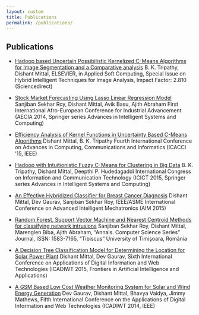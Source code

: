 ```yaml
---
layout: custom
title: Publications
permalink: /publications/
---
```


## Publications

* [Hadoop based Uncertain Possibilistic Kernelized C-Means Algorithms for Image Segmentation and a Comparative analysis](http://www.sciencedirect.com/science/article/pii/S1568494616300333) B. K. Tripathy, Dishant Mittal, ELSEVIER, in Applied Soft Computing, Special Issue on Hybrid Intelligent Techniques for Image Analysis, Impact Factor: 2.810 (Sciencedirect)

* [Stock Market Forecasting Using Lasso Linear Regression Model](https://link.springer.com/chapter/10.1007%2F978-3-319-13572-4_31) Sanjiban Sekhar Roy, Dishant Mittal, Avik Basu, Ajith Abraham First International Afro-European Conference for Industrial Advancement (AECIA 2014, Springer series Advances in Intelligent Systems and Computing) 

* [Efficiency Analysis of Kernel Functions in Uncertainty Based C-Means Algorithms](http://ieeexplore.ieee.org/document/7275709/?tp=&arnumber=7275709&url=http:%2F%2Fieeexplore.ieee.org%2Fxpls%2Fabs_all.jsp%3Farnumber%3D7275709) Dishant Mittal, B. K. Tripathy Fourth International Conference on Advances in Computing, Communications and Informatics (ICACCI ’15, IEEE)

* [Hadoop with Intuitionistic Fuzzy C-Means for Clustering in Big Data](https://link.springer.com/chapter/10.1007/978-981-10-0767-5_62) B. K. Tripathy, Dishant Mittal, Deepthi P. Hudedagaddi International Congress on Information and Communication Technology (ICICT 2015, Springer series Advances in Intelligent Systems and Computing)

* [An Effective Hybridized Classifier for Breast Cancer Diagnosis](http://ieeexplore.ieee.org/document/7222674/?tp=&arnumber=7222674&url=http:%2F%2Fieeexplore.ieee.org%2Fxpls%2Fabs_all.jsp%3Farnumber%3D7222674) Dishant Mittal, Dev Gaurav, Sanjiban Sekhar Roy, IEEE/ASME International Conference on Advanced Intelligent Mechatronics (AIM 2015)

* [Random Forest, Support Vector Machine and Nearest Centroid Methods for classifying network intrusions](http://anale-informatica.tibiscus.ro/download/lucrari/14-1-01-Roy.pdf) Sanjiban Sekhar Roy, Dishant Mittal, Marenglen Biba, Ajith Abraham, “Annals. Computer Science Series” Journal, ISSN: 1583-7165, “Tibiscus” University of Timişoara, România

* [A Decision Tree Classification Model for Determining the Location for Solar Power Plant](http://ebooks.iospress.nl/volumearticle/39145) Dishant Mittal, Dev Gaurav, Sixth International Conference on Applications of Digital Information and Web Technologies (ICADIWT 2015, Frontiers in Artificial Intelligence and Applications)

* [A GSM Based Low Cost Weather Monitoring System for Solar and Wind Energy Generation](http://ieeexplore.ieee.org/document/6814689/?tp=&arnumber=6814689&url=http:%2F%2Fieeexplore.ieee.org%2Fxpls%2Fabs_all.jsp%3Farnumber%3D6814689) Dev Gaurav, Dishant Mittal, Bhavya Vaidya, Jimmy Mathews, Fifth International Conference on the Applications of Digital Information and Web Technologies (ICADIWT 2014, IEEE)



